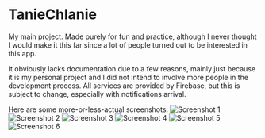# TanieChlanie
My main project. Made purely for fun and practice, although I never thought I would make it this far since a lot of people turned out to be interested in this app.

It obviously lacks documentation due to a few reasons, mainly just because it is my personal project and I did not intend to involve more people in the development process.
All services are provided by Firebase, but this is subject to change, especially with notifications arrival.

Here are some more-or-less-actual screenshots:
![Screenshot 1](assets/1.jpg)
![Screenshot 2](assets/2.jpg)
![Screenshot 3](assets/3.jpg)
![Screenshot 4](assets/4.jpg)
![Screenshot 5](assets/5.jpg)
![Screenshot 6](assets/6.jpg)
